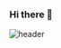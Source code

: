 ### Hi there 👋

![header](https://capsule-render.vercel.app/api?type=waving&height=200&text=CHAEHONG!&fontAlign=100&fontAlignY=40&color=gradient)


<!--
**blangka/blangka** is a ✨ _special_ ✨ repository because its `README.md` (this file) appears on your GitHub profile.

Here are some ideas to get you started:

- 🔭 I’m currently working on ...
- 🌱 I’m currently learning ...
- 👯 I’m looking to collaborate on ...
- 🤔 I’m looking for help with ...
- 💬 Ask me about ...
- 📫 How to reach me: ...
- 😄 Pronouns: ...
- ⚡ Fun fact: ...
-->
